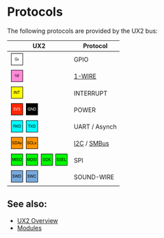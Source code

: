 # Protocols

The following protocols are provided by the UX2 bus:

| UX2                                             | Protocol                              |
| ----------------------------------------------- | ------------------------------------- |
| ![!Gx](../pin/g.png)                            | GPIO                                  |
| ![!W](../pin/1w.png)                            | [1-WIRE](./1wire/README.md)           |
| ![!INT](../pin/int.png)                         | INTERRUPT                             |
| ![3V3](../pin/3v3.png) ![GND](../pin/gnd.png)   | POWER                                 |
| ![RXD](../pin/rxd.png) ![TXD](../pin/txd.png)   | UART / Asynch                         |
| ![SDAx](../pin/sda.png) ![SCLx](../pin/scl.png) | [I2C](./i2c/README.md) / [SMBus](./smbus/README.md) |
| ![MISO](../pin/miso.png) ![MOSI](../pin/mosi.png) ![SCK](../pin/sck.png) ![SSEL](../pin/ssel.png) | SPI |
| ![SWD](../pin/swd.png) ![SWC](../pin/swc.png)   | SOUND-WIRE                            |

## See also:

* [UX2 Overview](../README.md)
* [Modules](../modules/README.md)
